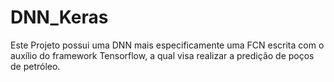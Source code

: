 # DNN_Keras
Este Projeto possui uma DNN mais especificamente uma FCN escrita com o auxílio do framework Tensorflow, a qual visa realizar a predição de poços de petróleo.
